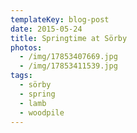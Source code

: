 ```yaml
---
templateKey: blog-post
date: 2015-05-24
title: Springtime at Sörby
photos:
  - /img/17853407669.jpg
  - /img/17853411539.jpg
tags:
  - sörby
  - spring
  - lamb
  - woodpile
---
```

